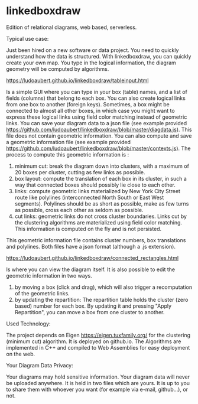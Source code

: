 # linkedboxdraw

Edition of relational diagrams, web based, serverless. 

Typical use case:

Just been hired on a new software or data project. You need to quickly understand how the data is structured. With linkedboxdraw, you can quickly create your own map. You type in the logical information, the diagram geometry will be computed by algorithms. 

https://ludoaubert.github.io/linkedboxdraw/tableinput.html

Is a simple GUI where you can type in your box (table) names, and a list of fields (columns) that belong to each box. You can also create logical links from one box to another (foreign keys). Sometimes, a box might be connected to almost all other boxes, in which case you might want to express these logical links using field color matching instead of geometric links.
You can save your diagram data to a json file (see example provided https://github.com/ludoaubert/linkedboxdraw/blob/master/diagdata.js). This file does not contain geometric information. You can also compute and save a geometric information file (see example provided https://github.com/ludoaubert/linkedboxdraw/blob/master/contexts.js). The process to compute this geometric information is :
1) minimum cut: break the diagram down into clusters, with a maximum of 20 boxes per cluster, cutting as few links as possible.
2) box layout: compute the translation of each box in its cluster, in such a way that connected boxes should possibly lie close to each other.
3) links: compute geometric links materialized by New York City Street route like polylines (interconnected North South or East West segments). Polylines should be as short as possible, make as few turns as possible, cross each other as seldom as possible.
4) cut links: geometric links do not cross cluster boundaries. Links cut by the clustering algorithms are materialized using field color matching. This information is computed on the fly and is not persisted.

This geometric information file contains cluster numbers, box translations and polylines.
Both files have a json format (although a .js extension).

https://ludoaubert.github.io/linkedboxdraw/connected_rectangles.html

Is where you can view the diagram itself. It is also possible to edit the geometric information in two ways.
1) by moving a box (click and drag), which will also trigger a recomputation of the geometric links.
2) by updating the repartition: The repartition table holds the cluster (zero based) number for each box. By updating it and pressing "Apply Repartition", you can move a box from one cluster to another.

Used Technology:

The project depends on Eigen https://eigen.tuxfamily.org/ for the clustering (minimum cut) algorithm.
It is deployed on github.io.
The Algorithms are implemented in C++ and compiled to Web Assemblies for easy deployment on the web.

Your Diagram Data Privacy:

Your diagrams may hold sensitive information.
Your diagram data will never be uploaded anywhere. It is held in two files which are yours. It is up to you to share them with whoever you want (for example via e-mail, github...), or not.
